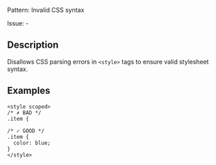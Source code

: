 Pattern: Invalid CSS syntax

Issue: -

## Description

Disallows CSS parsing errors in `<style>` tags to ensure valid stylesheet syntax.

## Examples

```vue
<style scoped>
/* ✗ BAD */
.item {

/* ✓ GOOD */
.item {
  color: blue;
}
</style>
```